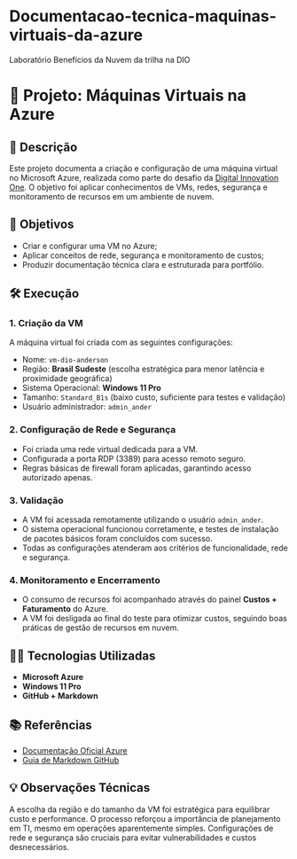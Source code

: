 # Documentacao-tecnica-maquinas-virtuais-da-azure
Laboratório Benefícios da Nuvem da trilha na DIO

# 🚀 Projeto: Máquinas Virtuais na Azure

## 📖 Descrição
Este projeto documenta a criação e configuração de uma máquina virtual no Microsoft Azure, realizada como parte do desafio da [Digital Innovation One](https://dio.me). O objetivo foi aplicar conhecimentos de VMs, redes, segurança e monitoramento de recursos em um ambiente de nuvem.

## 🎯 Objetivos
- Criar e configurar uma VM no Azure;
- Aplicar conceitos de rede, segurança e monitoramento de custos;
- Produzir documentação técnica clara e estruturada para portfólio.

## 🛠️ Execução

### 1. Criação da VM
A máquina virtual foi criada com as seguintes configurações:
- Nome: `vm-dio-anderson`
- Região: **Brasil Sudeste** (escolha estratégica para menor latência e proximidade geográfica)
- Sistema Operacional: **Windows 11 Pro**
- Tamanho: `Standard_B1s` (baixo custo, suficiente para testes e validação)
- Usuário administrador: `admin_ander`

### 2. Configuração de Rede e Segurança
- Foi criada uma rede virtual dedicada para a VM.
- Configurada a porta RDP (3389) para acesso remoto seguro.
- Regras básicas de firewall foram aplicadas, garantindo acesso autorizado apenas.

### 3. Validação
- A VM foi acessada remotamente utilizando o usuário `admin_ander`.
- O sistema operacional funcionou corretamente, e testes de instalação de pacotes básicos foram concluídos com sucesso.
- Todas as configurações atenderam aos critérios de funcionalidade, rede e segurança.

### 4. Monitoramento e Encerramento
- O consumo de recursos foi acompanhado através do painel **Custos + Faturamento** do Azure.
- A VM foi desligada ao final do teste para otimizar custos, seguindo boas práticas de gestão de recursos em nuvem.

## 🧑‍💻 Tecnologias Utilizadas
- **Microsoft Azure**
- **Windows 11 Pro**
- **GitHub + Markdown**

## 📚 Referências
- [Documentação Oficial Azure](https://learn.microsoft.com/azure/virtual-machines/)
- [Guia de Markdown GitHub](https://docs.github.com/pt/get-started/writing-on-github)

## 💡 Observações Técnicas
   A escolha da região e do tamanho da VM foi estratégica para equilibrar custo e performance. O processo reforçou a importância de planejamento em TI, mesmo em operações aparentemente simples. Configurações de rede e segurança são cruciais para evitar vulnerabilidades e custos desnecessários.
